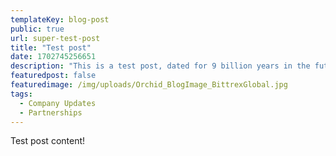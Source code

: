 ```yaml
---
templateKey: blog-post
public: true
url: super-test-post
title: "Test post"
date: 1702745256651
description: "This is a test post, dated for 9 billion years in the future."
featuredpost: false
featuredimage: /img/uploads/Orchid_BlogImage_BittrexGlobal.jpg
tags:
  - Company Updates
  - Partnerships
---
```

Test post content!